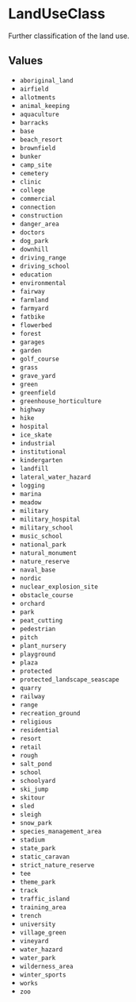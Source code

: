 # LandUseClass

Further classification of the land use.

## Values

- `aboriginal_land`
- `airfield`
- `allotments`
- `animal_keeping`
- `aquaculture`
- `barracks`
- `base`
- `beach_resort`
- `brownfield`
- `bunker`
- `camp_site`
- `cemetery`
- `clinic`
- `college`
- `commercial`
- `connection`
- `construction`
- `danger_area`
- `doctors`
- `dog_park`
- `downhill`
- `driving_range`
- `driving_school`
- `education`
- `environmental`
- `fairway`
- `farmland`
- `farmyard`
- `fatbike`
- `flowerbed`
- `forest`
- `garages`
- `garden`
- `golf_course`
- `grass`
- `grave_yard`
- `green`
- `greenfield`
- `greenhouse_horticulture`
- `highway`
- `hike`
- `hospital`
- `ice_skate`
- `industrial`
- `institutional`
- `kindergarten`
- `landfill`
- `lateral_water_hazard`
- `logging`
- `marina`
- `meadow`
- `military`
- `military_hospital`
- `military_school`
- `music_school`
- `national_park`
- `natural_monument`
- `nature_reserve`
- `naval_base`
- `nordic`
- `nuclear_explosion_site`
- `obstacle_course`
- `orchard`
- `park`
- `peat_cutting`
- `pedestrian`
- `pitch`
- `plant_nursery`
- `playground`
- `plaza`
- `protected`
- `protected_landscape_seascape`
- `quarry`
- `railway`
- `range`
- `recreation_ground`
- `religious`
- `residential`
- `resort`
- `retail`
- `rough`
- `salt_pond`
- `school`
- `schoolyard`
- `ski_jump`
- `skitour`
- `sled`
- `sleigh`
- `snow_park`
- `species_management_area`
- `stadium`
- `state_park`
- `static_caravan`
- `strict_nature_reserve`
- `tee`
- `theme_park`
- `track`
- `traffic_island`
- `training_area`
- `trench`
- `university`
- `village_green`
- `vineyard`
- `water_hazard`
- `water_park`
- `wilderness_area`
- `winter_sports`
- `works`
- `zoo`
